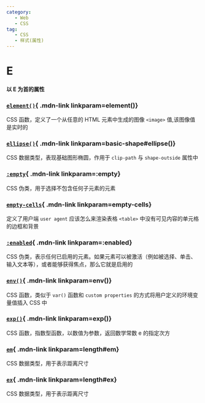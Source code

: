 ```yaml
---
category:
   - Web
   - CSS
tag:
   - CSS
   - 样式(属性)  
---
```





# E

#### 以 E 为首的属性

<Mcard>

### [`element()`][zh-link]{ .mdn-link linkparam=element()}
CSS 函数，定义了一个从任意的 HTML 元素中生成的图像 `<image>` 值,该图像值是实时的
</Mcard>

<Mcard>

### [`ellipse()`][zh-link]{ .mdn-link linkparam=basic-shape#ellipse()}
CSS 数据类型，表现基础图形椭圆，作用于 `clip-path` 与 `shape-outside` 属性中
</Mcard>

<Mcard>

### [`:empty`][zh-link]{ .mdn-link linkparam=:empty}
CSS 伪类，用于选择不包含任何子元素的元素
</Mcard>

<Mcard>

### [`empty-cells`][zh-link]{ .mdn-link linkparam=empty-cells}
定义了用户端 `user agent` 应该怎么来渲染表格 `<table>` 中没有可见内容的单元格的边框和背景
</Mcard>

<Mcard>

### [`:enabled`][zh-link]{ .mdn-link linkparam=:enabled}
CSS 伪类，表示任何已启用的元素。如果元素可以被激活（例如被选择、单击、输入文本等），或者能够获得焦点，那么它就是启用的
</Mcard>

<Mcard>

### [`env()`][zh-link]{ .mdn-link linkparam=env()}
CSS 函数，类似于 `var()` 函数和 `custom properties` 的方式将用户定义的环境变量值插入 CSS 中
</Mcard>

<Mcard>

### [`exp()`][zh-link]{ .mdn-link linkparam=exp()}
CSS 函数，指数型函数，以数值为参数，返回数学常数 e 的指定次方
</Mcard>

<Mcard>

### [`em`][zh-link]{ .mdn-link linkparam=length#em}
CSS 数据类型，用于表示距离尺寸
</Mcard>

<Mcard>

### [`ex`][zh-link]{ .mdn-link linkparam=length#ex}
CSS 数据类型，用于表示距离尺寸
</Mcard>

[zh-link]:https://developer.mozilla.org/zh-CN/docs/Web/CSS/
[en-link]:https://developer.mozilla.org/en-US/docs/Web/CSS/